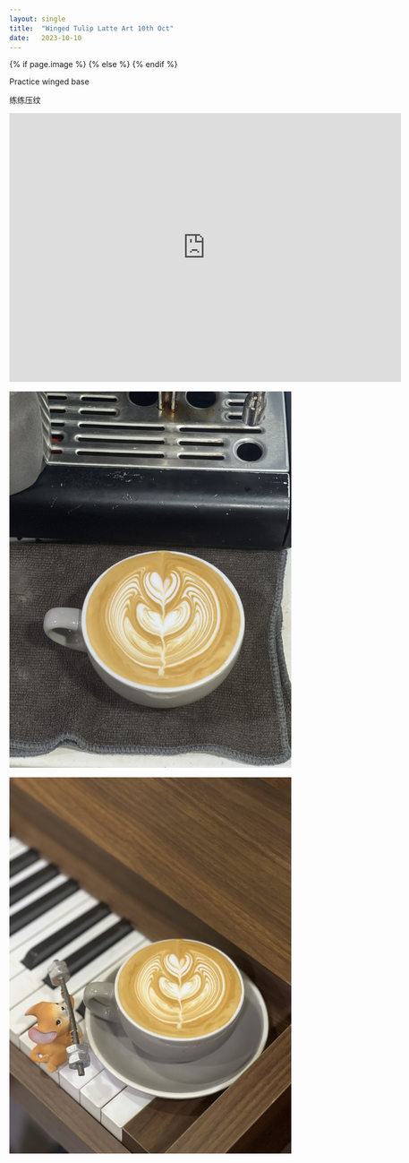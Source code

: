 ```yaml
---
layout: single
title:  "Winged Tulip Latte Art 10th Oct"
date:   2023-10-10
---
```


{% if page.image %}
  <meta property="og:image" content="/assets/img/2023/10/10/IMG_8520.jpg">
{% else %}
  <meta property="og:image" content="/assets/img/2023/10/10/IMG_8520.jpg">
{% endif %}

<meta property="og:description" content="Winged Tulip Latte Art 10th Oct" />


Practice winged base

练练压纹



<div class="embed-container">
  <iframe
      src="https://www.youtube.com/embed/JNzmSxlc4Bk"
      width="700"
      height="480"
      frameborder="0"
      allowfullscreen="true">
  </iframe>
</div>



![](/assets/img/2023/10/10/IMG_8518.jpg)

![](/assets/img/2023/10/10/IMG_8520.jpg)
